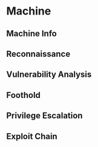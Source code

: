 # Machine

## Machine Info

## Reconnaissance

## Vulnerability Analysis

## Foothold

## Privilege Escalation

## Exploit Chain
